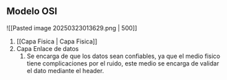 ## Modelo OSI
![[Pasted image 20250323013629.png | 500]]


1. [[Capa Fisica | Capa Fisica]]
2. Capa Enlace de datos
	1. Se encarga de que los datos sean confiables, ya que el medio fisico tiene complicaciones por el ruido, este medio se encarga de validar el dato mediante el header.